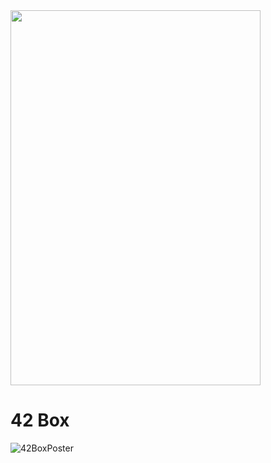 <img src="https://user-images.githubusercontent.com/85754295/226103622-7f9a96df-f25f-458a-9c57-3a34873eb85a.png" width="400" height="600"/>


# 42 Box

![42BoxPoster](https://user-images.githubusercontent.com/85754295/226227895-9305f00e-1357-4359-8efc-3d13faf6ad77.jpg)
